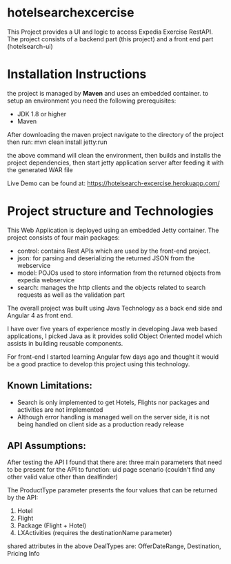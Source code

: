 # hotelsearchexcercise
This Project provides a UI and logic to access Expedia Exercise RestAPI.
The project consists of a backend part (this project) and a front end part (hotelsearch-ui)

 <h1> Installation Instructions </h1>
 the project is managed by <b>Maven</b> and uses an embedded container.
 to setup an environment you need the following prerequisites:
 
 <ul>
 <li> JDK 1.8 or higher </li>
 <li> Maven </li>
 </ul>
 
 After downloading the maven project navigate to the directory of the project then run:
 mvn clean install jetty:run
 
 the above command will clean the environment, then builds and installs the project dependencies, then start jetty application server after feeding it with the generated WAR file
 
 
 Live Demo can be found at:
 https://hotelsearch-excercise.herokuapp.com/
<h1>Project structure and Technologies</h1>
This Web Application is deployed using an embedded Jetty container.
The project consists of four main packages:
<ul>
<li>control: contains Rest APIs which are used by the front-end project.</li>
<li>json: for parsing and deserializing the returned JSON from the webservice</li>
<li> model: POJOs used to store information from the returned objects from expedia webservice</li>
 <li>search: manages the http clients and the objects related to search requests as well as the validation part</li>
 </ul>
 
 The overall project was built using Java Technology as a back end side and Angular 4 as front end.
 
 I have over five years of experience mostly in developing Java web based applications, I picked Java as it provides solid Object Oriented model which assists in building reusable components.
 
 For front-end I started learning Angular few days ago and thought it would be a good practice to develop this project using this technology.
 
 <h2> Known Limitations:</h2>

 <ul>
 <li>Search is only implemented to get Hotels,  Flights nor packages and activities are not implemented</li>
 
 <li>Although error handling is managed well on the server side, it is not being handled on client side as a production ready release</li>
 </ul>
 
 
 
 
 <h2>API Assumptions:</h2>
 
 After testing the API I found that there are:
 three main parameters that need to be present for the API to function:
 uid
 page
 scenario (couldn't find any other valid value other than dealfinder)
 
 The ProductType parameter presents the four values that can be returned by the API:
 <ol>
 <li> Hotel </li>
 <li> Flight</li>
 <li> Package (Flight + Hotel)</li>
 <li> LXActivities (requires the destinationName parameter)</li>
 </ol>
 shared attributes in the above DealTypes are:
 OfferDateRange,
 Destination,
 Pricing Info
 